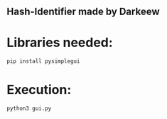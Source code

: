 ## Hash-Identifier made by Darkeew
# Libraries needed:
```
pip install pysimplegui
```
# Execution:
```
python3 gui.py
```
